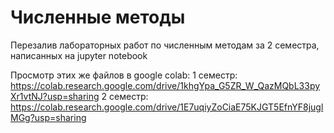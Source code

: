 # Численные методы
Перезалив лабораторных работ по численным методам за 2 семестра, написанных на jupyter notebook

Просмотр этих же файлов в google colab:
1 семестр: https://colab.research.google.com/drive/1khgYpa_G5ZR_W_QazMQbL33pyXr1vtNJ?usp=sharing
2 семестр: https://colab.research.google.com/drive/1E7uqiyZoCiaE75KJGT5EfnYF8juglMGg?usp=sharing
